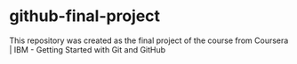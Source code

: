 # github-final-project
This repository was created as the final project of the course from Coursera | IBM - Getting Started with Git and GitHub
